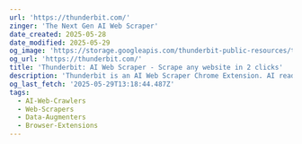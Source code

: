 ```yaml
---
url: 'https://thunderbit.com/'
zinger: 'The Next Gen AI Web Scraper'
date_created: 2025-05-28
date_modified: 2025-05-29
og_image: 'https://storage.googleapis.com/thunderbit-public-resources/thunderbit_image.png'
og_url: 'https://thunderbit.com/'
title: 'Thunderbit: AI Web Scraper - Scrape any website in 2 clicks'
description: 'Thunderbit is an AI Web Scraper Chrome Extension. AI reads website content and output a table for you. Free tier available.'
og_last_fetch: '2025-05-29T13:18:44.487Z'
tags:
  - AI-Web-Crawlers
  - Web-Scrapers
  - Data-Augmenters
  - Browser-Extensions
---
```


